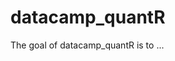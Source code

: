 
# datacamp_quantR

<!-- badges: start -->
<!-- badges: end -->

The goal of datacamp_quantR is to ...


